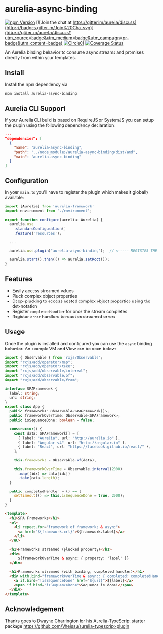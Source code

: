 # aurelia-async-binding

[![npm Version](https://img.shields.io/npm/v/aurelia-async-binding.svg)](https://www.npmjs.com/package/aurelia-async-binding)
[![Join the chat at https://gitter.im/aurelia/discuss](https://badges.gitter.im/Join%20Chat.svg)](https://gitter.im/aurelia/discuss?utm_source=badge&utm_medium=badge&utm_campaign=pr-badge&utm_content=badge)
[![CircleCI](https://circleci.com/gh/zewa666/aurelia-async-binding.svg?style=shield)](https://circleci.com/gh/zewa666/aurelia-async-binding)
[![Coverage Status](https://coveralls.io/repos/github/zewa666/aurelia-async-binding/badge.svg?branch=master)](https://coveralls.io/github/zewa666/aurelia-async-binding?branch=master)

An Aurelia binding behavior to consume async streams and promises directly from within your templates.

## Install
Install the npm dependency via

```bash
npm install aurelia-async-binding
```

## Aurelia CLI Support
If your Aurelia CLI build is based on RequireJS or SystemJS you can setup the plugin using the following dependency declaration:

```json
...
"dependencies": [
  {
    "name": "aurelia-async-binding",
    "path": "../node_modules/aurelia-async-binding/dist/amd",
    "main": "aurelia-async-binding"
  }
]
```

## Configuration
In your `main.ts` you'll have to register the plugin which makes it globally available:

```typescript
import {Aurelia} from 'aurelia-framework'
import environment from './environment';

export function configure(aurelia: Aurelia) {
  aurelia.use
    .standardConfiguration()
    .feature('resources');

  ...

  aurelia.use.plugin("aurelia-async-binding");  // <----- REGISTER THE PLUGIN

  aurelia.start().then(() => aurelia.setRoot());
}
```

## Features
* Easily access streamed values
* Pluck complex object properties
* Deep-plucking to access nested complex object properties using the dot-notation
* Register `completedHandler` for once the stream completes
* Register `error` handlers to react on streamed errors


## Usage
Once the plugin is installed and configured you can use the `async` binding behavior.
An example VM and View can be seen below:

```typescript
import { Observable } from 'rxjs/Observable';
import "rxjs/add/operator/map";
import "rxjs/add/operator/take";
import "rxjs/add/observable/interval";
import "rxjs/add/observable/of";
import "rxjs/add/observable/from";

interface SPAFramework {
  label: string;
  url: string;
}
export class App {
  public frameworks: Observable<SPAFramework[]>;
  public frameworkOverTime: Observable<SPAFramework>;
  public isSequenceDone: boolean = false;

  constructor() {
    const data: SPAFramework[] = [
      { label: "Aurelia", url: "http://aurelia.io" },
      { label: "Angular v4", url: "http://angular.io" },
      { label: "React", url: "https://facebook.github.io/react/" },
    ];

    this.frameworks = Observable.of(data);

    this.frameworkOverTime = Observable.interval(2000)
      .map((idx) => data[idx])
      .take(data.length);
  }

  public completedHandler = () => {
    setTimeout(() => this.isSequenceDone = true, 2000);
  }
}
```

```html
<template>
  <h1>SPA Frameworks</h1>
  <ul>
    <li repeat.for="framework of frameworks & async">
      <a href="${framework.url}">${framework.label}</a>
    </li>
  </ul>

  <h1>Frameworks streamed (plucked property)</h1>
  <div>
      ${frameworkOverTime & async: { property: 'label' }}
  </div>

  <h1>Frameworks streamed (with binding, completed handler)</h1>
  <div with.bind="frameworkOverTime & async: { completed: completedHandler }">
    <a if.bind="!isSequenceDone" href="${url}">${label}</a>
    <span if.bind="isSequenceDone">Sequence is done!</span>
  </div>
</template>

```

## Acknowledgement
Thanks goes to Dwayne Charrington for his Aurelia-TypeScript starter package https://github.com/Vheissu/aurelia-typescript-plugin
